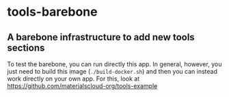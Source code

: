 # tools-barebone
## A barebone infrastructure to add new tools sections

To test the barebone, you can run directly this app.
In general, however, you just need to build this image
(`./build-docker.sh`) and then you can instead work directly
on your own app. For this, look at
https://github.com/materialscloud-org/tools-example
